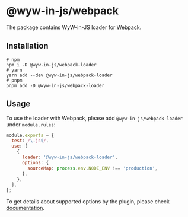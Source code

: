# @wyw-in-js/webpack

The package contains WyW-in-JS loader for [Webpack](https://webpack.js.org/).

## Installation

```shell
# npm
npm i -D @wyw-in-js/webpack-loader
# yarn
yarn add --dev @wyw-in-js/webpack-loader
# pnpm
pnpm add -D @wyw-in-js/webpack-loader
```

## Usage

To use the loader with Webpack, please add `@wyw-in-js/webpack-loader` under `module.rules`:

```js
module.exports = {
  test: /\.js$/,
  use: [
    {
      loader: '@wyw-in-js/webpack-loader',
      options: {
        sourceMap: process.env.NODE_ENV !== 'production',
      },
    },
  ],
};
```

To get details about supported options by the plugin, please check [documentation](https://wyw-in-js.dev/bundlers/webpack).
